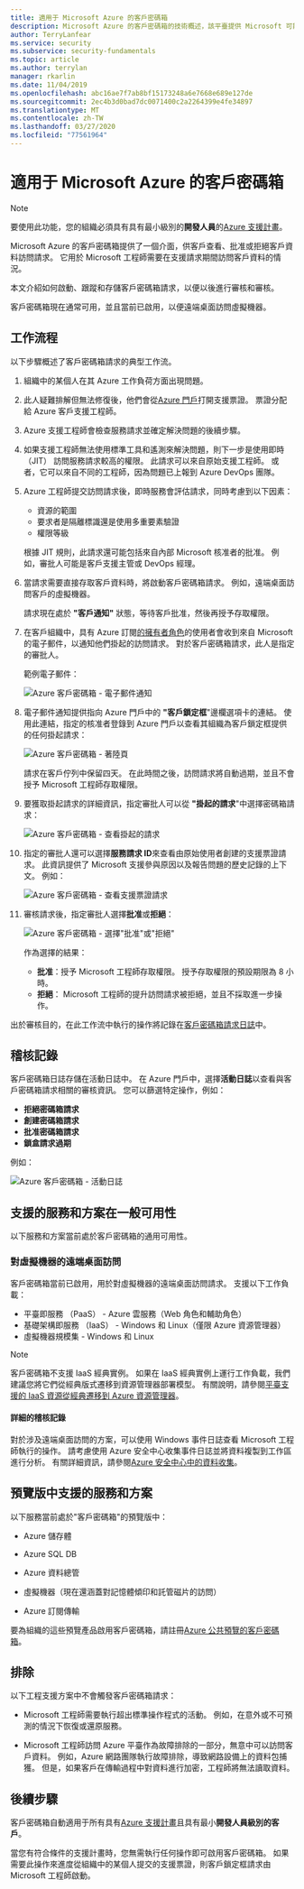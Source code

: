 ```yaml
---
title: 適用于 Microsoft Azure 的客戶密碼箱
description: Microsoft Azure 的客戶密碼箱的技術概述，該平臺提供 Microsoft 可能需要訪問客戶資料時對雲供應商訪問的控制。
author: TerryLanfear
ms.service: security
ms.subservice: security-fundamentals
ms.topic: article
ms.author: terrylan
manager: rkarlin
ms.date: 11/04/2019
ms.openlocfilehash: abc16ae7f7ab8bf15173248a6e7668e689e127de
ms.sourcegitcommit: 2ec4b3d0bad7dc0071400c2a2264399e4fe34897
ms.translationtype: MT
ms.contentlocale: zh-TW
ms.lasthandoff: 03/27/2020
ms.locfileid: "77561964"
---
```

# <a name="customer-lockbox-for-microsoft-azure"></a>適用于 Microsoft Azure 的客戶密碼箱

> [!NOTE]
> 要使用此功能，您的組織必須具有具有最小級別的**開發人員**的[Azure 支援計畫](https://azure.microsoft.com/support/plans/)。

Microsoft Azure 的客戶密碼箱提供了一個介面，供客戶查看、批准或拒絕客戶資料訪問請求。 它用於 Microsoft 工程師需要在支援請求期間訪問客戶資料的情況。

本文介紹如何啟動、跟蹤和存儲客戶密碼箱請求，以便以後進行審核和審核。

客戶密碼箱現在通常可用，並且當前已啟用，以便遠端桌面訪問虛擬機器。

## <a name="workflow"></a>工作流程

以下步驟概述了客戶密碼箱請求的典型工作流。

1. 組織中的某個人在其 Azure 工作負荷方面出現問題。

2. 此人疑難排解但無法修復後，他們會從[Azure 門戶](https://ms.portal.azure.com/signin/index/?feature.settingsportalinstance=mpac)打開支援票證。 票證分配給 Azure 客戶支援工程師。

3. Azure 支援工程師會檢查服務請求並確定解決問題的後續步驟。

4. 如果支援工程師無法使用標準工具和遙測來解決問題，則下一步是使用即時 （JIT） 訪問服務請求較高的權限。 此請求可以來自原始支援工程師。 或者，它可以來自不同的工程師，因為問題已上報到 Azure DevOps 團隊。

5. Azure 工程師提交訪問請求後，即時服務會評估請求，同時考慮到以下因素：
    - 資源的範圍
    - 要求者是隔離標識還是使用多重要素驗證
    - 權限等級

    根據 JIT 規則，此請求還可能包括來自內部 Microsoft 核准者的批准。 例如，審批人可能是客戶支援主管或 DevOps 經理。

6. 當請求需要直接存取客戶資料時，將啟動客戶密碼箱請求。 例如，遠端桌面訪問客戶的虛擬機器。

    請求現在處於 **"客戶通知"** 狀態，等待客戶批准，然後再授予存取權限。

7. 在客戶組織中，具有 Azure 訂閱[的擁有者角色](../../role-based-access-control/rbac-and-directory-admin-roles.md#azure-rbac-roles)的使用者會收到來自 Microsoft 的電子郵件，以通知他們掛起的訪問請求。 對於客戶密碼箱請求，此人是指定的審批人。

    範例電子郵件：

    ![Azure 客戶密碼箱 - 電子郵件通知](./media/customer-lockbox-overview/customer-lockbox-email-notification.png)

8. 電子郵件通知提供指向 Azure 門戶中的 **"客戶鎖定框**"邊欄選項卡的連結。 使用此連結，指定的核准者登錄到 Azure 門戶以查看其組織為客戶鎖定框提供的任何掛起請求：

    ![Azure 客戶密碼箱 - 著陸頁](./media/customer-lockbox-overview/customer-lockbox-landing-page.png)

   請求在客戶佇列中保留四天。 在此時間之後，訪問請求將自動過期，並且不會授予 Microsoft 工程師存取權限。

9. 要獲取掛起請求的詳細資訊，指定審批人可以從 **"掛起的請求**"中選擇密碼箱請求：

    ![Azure 客戶密碼箱 - 查看掛起的請求](./media/customer-lockbox-overview/customer-lockbox-pending-requests.png)

10. 指定的審批人還可以選擇**服務請求 ID**來查看由原始使用者創建的支援票證請求。 此資訊提供了 Microsoft 支援參與原因以及報告問題的歷史記錄的上下文。 例如：

    ![Azure 客戶密碼箱 - 查看支援票證請求](./media/customer-lockbox-overview/customer-lockbox-support-ticket.png)

11. 審核請求後，指定審批人選擇**批准**或**拒絕**：

    ![Azure 客戶密碼箱 - 選擇"批准"或"拒絕"](./media/customer-lockbox-overview/customer-lockbox-approval.png)

    作為選擇的結果：
    - **批准**：授予 Microsoft 工程師存取權限。 授予存取權限的預設期限為 8 小時。
    - **拒絕**： Microsoft 工程師的提升訪問請求被拒絕，並且不採取進一步操作。

出於審核目的，在此工作流中執行的操作將記錄在[客戶密碼箱請求日誌](#auditing-logs)中。

## <a name="auditing-logs"></a>稽核記錄

客戶密碼箱日誌存儲在活動日誌中。 在 Azure 門戶中，選擇**活動日誌**以查看與客戶密碼箱請求相關的審核資訊。 您可以篩選特定操作，例如：
- **拒絕密碼箱請求**
- **創建密碼箱請求**
- **批准密碼箱請求**
- **鎖盒請求過期**

例如：

![Azure 客戶密碼箱 - 活動日誌](./media/customer-lockbox-overview/customer-lockbox-activitylogs.png)

## <a name="supported-services-and-scenarios-in-general-availability"></a>支援的服務和方案在一般可用性

以下服務和方案當前處於客戶密碼箱的通用可用性。

### <a name="remote-desktop-access-to-virtual-machines"></a>對虛擬機器的遠端桌面訪問

客戶密碼箱當前已啟用，用於對虛擬機器的遠端桌面訪問請求。 支援以下工作負載：
- 平臺即服務 （PaaS） - Azure 雲服務（Web 角色和輔助角色）
- 基礎架構即服務 （IaaS） - Windows 和 Linux（僅限 Azure 資源管理器）
- 虛擬機器規模集 - Windows 和 Linux

> [!NOTE]
> 客戶密碼箱不支援 IaaS 經典實例。 如果在 IaaS 經典實例上運行工作負載，我們建議您將它們從經典版式遷移到資源管理器部署模型。 有關說明，請參閱[平臺支援的 IaaS 資源從經典遷移到 Azure 資源管理器](../../virtual-machines/windows/migration-classic-resource-manager-overview.md)。

#### <a name="detailed-audit-logs"></a>詳細的稽核記錄

對於涉及遠端桌面訪問的方案，可以使用 Windows 事件日誌查看 Microsoft 工程師執行的操作。 請考慮使用 Azure 安全中心收集事件日誌並將資料複製到工作區進行分析。 有關詳細資訊，請參閱[Azure 安全中心中的資料收集](../../security-center/security-center-enable-data-collection.md)。

## <a name="supported-services-and-scenarios-in-preview"></a>預覽版中支援的服務和方案

以下服務當前處於"客戶密碼箱"的預覽版中：

- Azure 儲存體

- Azure SQL DB

- Azure 資料總管

- 虛擬機器（現在還涵蓋對記憶體傾印和託管磁片的訪問）

- Azure 訂閱傳輸

要為組織的這些預覽產品啟用客戶密碼箱，請註冊[Azure 公共預覽的客戶密碼箱](https://aka.ms/customerlockbox/insiderprogram)。


## <a name="exclusions"></a>排除

以下工程支援方案中不會觸發客戶密碼箱請求：

- Microsoft 工程師需要執行超出標準操作程式的活動。 例如，在意外或不可預測的情況下恢復或還原服務。

- Microsoft 工程師訪問 Azure 平臺作為故障排除的一部分，無意中可以訪問客戶資料。 例如，Azure 網路團隊執行故障排除，導致網路設備上的資料包捕獲。 但是，如果客戶在傳輸過程中對資料進行加密，工程師將無法讀取資料。

## <a name="next-steps"></a>後續步驟

客戶密碼箱自動適用于所有具有[Azure 支援計畫](https://azure.microsoft.com/support/plans/)且具有最小**開發人員級別的客戶**。

當您有符合條件的支援計畫時，您無需執行任何操作即可啟用客戶密碼箱。 如果需要此操作來進度從組織中的某個人提交的支援票證，則客戶鎖定框請求由 Microsoft 工程師啟動。
